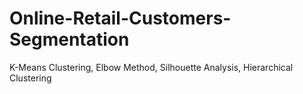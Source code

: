 # Online-Retail-Customers-Segmentation
K-Means Clustering, Elbow Method, Silhouette Analysis, Hierarchical Clustering
